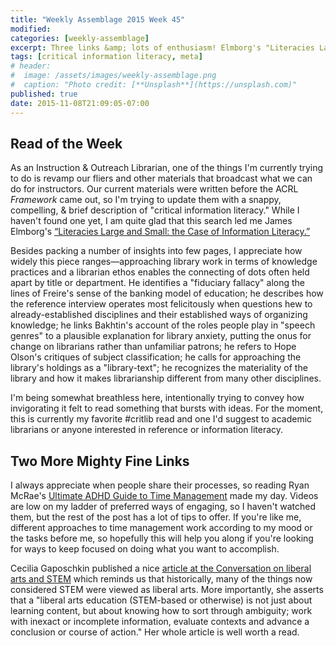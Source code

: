 ```yaml
---
title: "Weekly Assemblage 2015 Week 45"
modified:
categories: [weekly-assemblage]
excerpt: Three links &amp; lots of enthusiasm! Elmborg's "Literacies Large and Small," a Time Management mega post, &amp; how STEM relates to the liberal arts.  
tags: [critical information literacy, meta]
# header:
#  image: /assets/images/weekly-assemblage.png
#  caption: "Photo credit: [**Unsplash**](https://unsplash.com)"
published: true
date: 2015-11-08T21:09:05-07:00
---
```

## Read of the Week  

As an Instruction & Outreach Librarian, one of the things I'm currently trying to do is revamp our fliers and other materials that broadcast what we can do for instructors. Our current materials were written before the ACRL *Framework* came out, so I'm trying to update them with a snappy, compelling, & brief description of "critical information literacy." While I haven't found one yet, I am quite glad that this search led me James Elmborg's [“Literacies Large and Small: the Case of Information Literacy.”](http://ir.uiowa.edu/slis_pubs/1/)    

Besides packing a number of insights into few pages, I appreciate how widely this piece ranges—approaching library work in terms of knowledge practices and a librarian ethos enables the connecting of dots often held apart by title or department. He identifies a "fiduciary fallacy" along the lines of Freire's sense of the banking model of education; he describes how the reference interview operates most felicitously when questions hew to already-established disciplines and their established ways of organizing knowledge; he links Bakhtin's account of the roles people play in "speech genres" to a plausible explanation for library anxiety, putting the onus for change on librarians rather than unfamiliar patrons; he refers to Hope Olson's critiques of subject classification; he calls for approaching the library's holdings as a "library-text"; he recognizes the materiality of the library and how it makes librarianship different from many other disciplines.  

I'm being somewhat breathless here, intentionally trying to convey how invigorating it felt to read something that bursts with ideas. For the moment, this is currently my favorite #critlib read and one I'd suggest to academic librarians or anyone interested in reference or information literacy.    

## Two More Mighty Fine Links  

I always appreciate when people share their processes, so reading Ryan McRae's [Ultimate ADHD Guide to Time Management](http://www.theadhdnerd.com/ultimate-adhd-guide-time-management/) made my day. Videos are low on my ladder of preferred ways of engaging, so I haven't watched them, but the rest of the post has a lot of tips to offer. If you're like me, different approaches to time management work according to my mood or the tasks before me, so hopefully this will help you along if you're looking for ways to keep focused on doing what you want to accomplish.   

Cecilia Gaposchkin published a nice [article at the Conversation on liberal arts and STEM](https://theconversation.com/here-are-some-more-reasons-why-liberal-arts-matter-49638) which reminds us that historically, many of the things now considered STEM were viewed as liberal arts. More importantly, she asserts that a "liberal arts education (STEM-based or otherwise) is not just about learning content, but about knowing how to sort through ambiguity; work with inexact or incomplete information, evaluate contexts and advance a conclusion or course of action." Her whole article is well worth a read.      